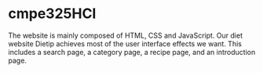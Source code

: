 # cmpe325HCI
The website is mainly composed of HTML, CSS and
JavaScript. Our diet website Dietip achieves most of the
user interface effects we want. This includes a search page,
a category page, a recipe page, and an introduction page.
